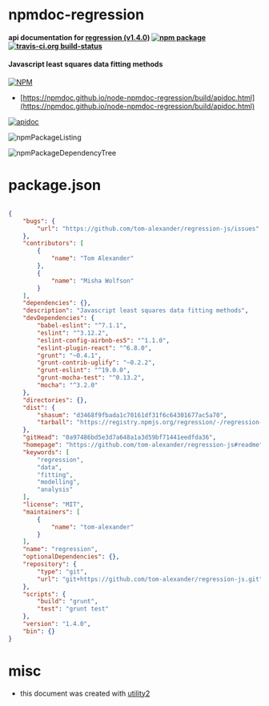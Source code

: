 # npmdoc-regression

#### api documentation for  [regression (v1.4.0)](https://github.com/tom-alexander/regression-js#readme)  [![npm package](https://img.shields.io/npm/v/npmdoc-regression.svg?style=flat-square)](https://www.npmjs.org/package/npmdoc-regression) [![travis-ci.org build-status](https://api.travis-ci.org/npmdoc/node-npmdoc-regression.svg)](https://travis-ci.org/npmdoc/node-npmdoc-regression)

#### Javascript least squares data fitting methods

[![NPM](https://nodei.co/npm/regression.png?downloads=true&downloadRank=true&stars=true)](https://www.npmjs.com/package/regression)

- [https://npmdoc.github.io/node-npmdoc-regression/build/apidoc.html](https://npmdoc.github.io/node-npmdoc-regression/build/apidoc.html)

[![apidoc](https://npmdoc.github.io/node-npmdoc-regression/build/screenCapture.buildCi.browser.%252Ftmp%252Fbuild%252Fapidoc.html.png)](https://npmdoc.github.io/node-npmdoc-regression/build/apidoc.html)

![npmPackageListing](https://npmdoc.github.io/node-npmdoc-regression/build/screenCapture.npmPackageListing.svg)

![npmPackageDependencyTree](https://npmdoc.github.io/node-npmdoc-regression/build/screenCapture.npmPackageDependencyTree.svg)



# package.json

```json

{
    "bugs": {
        "url": "https://github.com/tom-alexander/regression-js/issues"
    },
    "contributors": [
        {
            "name": "Tom Alexander"
        },
        {
            "name": "Misha Wolfson"
        }
    ],
    "dependencies": {},
    "description": "Javascript least squares data fitting methods",
    "devDependencies": {
        "babel-eslint": "^7.1.1",
        "eslint": "^3.12.2",
        "eslint-config-airbnb-es5": "^1.1.0",
        "eslint-plugin-react": "^6.8.0",
        "grunt": "~0.4.1",
        "grunt-contrib-uglify": "~0.2.2",
        "grunt-eslint": "^19.0.0",
        "grunt-mocha-test": "^0.13.2",
        "mocha": "^3.2.0"
    },
    "directories": {},
    "dist": {
        "shasum": "d3468f9fbada1c70161df31f6c64301677ac5a70",
        "tarball": "https://registry.npmjs.org/regression/-/regression-1.4.0.tgz"
    },
    "gitHead": "0a97486bd5e3d7a648a1a3d59bf71441eedfda36",
    "homepage": "https://github.com/tom-alexander/regression-js#readme",
    "keywords": [
        "regression",
        "data",
        "fitting",
        "modelling",
        "analysis"
    ],
    "license": "MIT",
    "maintainers": [
        {
            "name": "tom-alexander"
        }
    ],
    "name": "regression",
    "optionalDependencies": {},
    "repository": {
        "type": "git",
        "url": "git+https://github.com/tom-alexander/regression-js.git"
    },
    "scripts": {
        "build": "grunt",
        "test": "grunt test"
    },
    "version": "1.4.0",
    "bin": {}
}
```



# misc
- this document was created with [utility2](https://github.com/kaizhu256/node-utility2)
